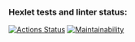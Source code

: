 ### Hexlet tests and linter status:
[![Actions Status](https://github.com/Vladimirshkarin/python-project-49/actions/workflows/hexlet-check.yml/badge.svg)](https://github.com/Vladimirshkarin/python-project-49/actions)
[![Maintainability](https://api.codeclimate.com/v1/badges/2bb5b23839f92b27c2e1/maintainability)](https://codeclimate.com/github/Vladimirshkarin/python-project-49/maintainability)
